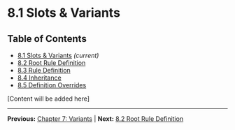 # 8.1 Slots & Variants

## Table of Contents
- [8.1 Slots & Variants](./8.1-slots-variants.md) *(current)*
- [8.2 Root Rule Definition](./8.2-root-rule-definition.md)
- [8.3 Rule Definition](./8.3-rule-definition.md)
- [8.4 Inheritance](./8.4-inheritance.md)
- [8.5 Definition Overrides](./8.5-definition-overrides.md)

[Content will be added here]

---

**Previous:** [Chapter 7: Variants](../07-variants/index.md) | **Next:** [8.2 Root Rule Definition](./8.2-root-rule-definition.md)
